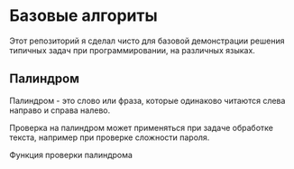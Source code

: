 # Базовые алгориты

Этот репозиторий я сделал чисто для базовой демонстрации решения типичных задач при 
программировании, на различных языках.


## Палиндром

Палиндром - это слово или фраза, которые одинаково читаются слева направо и справа налево.

Проверка на палиндром может применяться при задаче обработке текста, например при проверке 
сложности пароля.

Функция проверки палиндрома